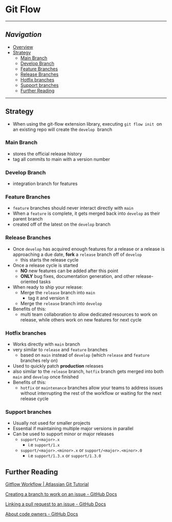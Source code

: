 # Git Flow

---

## _Navigation_

- [Overview](#overview)
- [Strategy](#strategy)
  - [Main Branch](#main-branch)
  - [Develop Branch](#develop-branch)
  - [Feature Branches](#feature-branches)
  - [Release Branches](#release-branches)
  - [Hotfix branches](#hotfix-branches)
  - [Support branches](#support-branches)
  - [Further Reading](#further-reading)

---

## Strategy


- When using the git-flow extension library, executing `git flow init`
 on an existing repo will create the `develop`
 branch

### Main Branch

- stores the official release history
- tag all commits to main with a version number

### Develop Branch

- integration branch for features

### Feature Branches

- `feature` branches should never interact directly with `main`
- When a `feature` is complete, it gets merged back into `develop` as their parent branch
- created off of the latest on the `develop`  branch

### Release Branches

- Once `develop` has acquired enough features for a release or a release is approaching a due date, **fork** a `release` branch off of `develop`
  - this starts the release cycle
- Once a release cycle is started
  - **NO** new features can be added after this point
  - **ONLY** bug fixes, documentation generation, and other release-oriented tasks
- When ready to ship your release:
  - Merge the `release` branch into `main`
    - tag it and version it
  - Merge the `release` branch into `develop`
- Benefits of this:
  - multi team collaboration to allow dedicated resources to work on release, while others work on new features for next cycle

### Hotfix branches

- Works directly with `main` branch
- very similar to `release` and `feature` branches
  - based on `main` instead of `develop` (which `release` and `feature` branches rely on)
- Used to quickly patch **production** releases
- also similar to the `release` branch, `hotfix` branch gets merged into both `main` and `develop` once finished
- Benefits of this:
  - `hotfix` or `maintenance` branches allow your teams to address issues without interrupting the rest of the workflow or waiting for the next release cycle

### Support branches

- Usually not used for smaller projects
- Essential if maintaining multiple major versions in parallel
- Can be used to support minor or major releases
  - `support/<major>.x`
    - i.e `support/1.x`
  - `support/<major>.<minor>.x` or `support/<major>.<minor>.0`
    - i.e `support/1.3.x` or `support/1.3.0`

## Further Reading

[Gitflow Workflow | Atlassian Git Tutorial](https://www.atlassian.com/git/tutorials/comparing-workflows/gitflow-workflow)

[Creating a branch to work on an issue - GitHub Docs](https://docs.github.com/en/issues/tracking-your-work-with-issues/creating-a-branch-for-an-issue)

[Linking a pull request to an issue - GitHub Docs](https://docs.github.com/en/issues/tracking-your-work-with-issues/linking-a-pull-request-to-an-issue)

[About code owners - GitHub Docs](https://docs.github.com/en/repositories/managing-your-repositorys-settings-and-features/customizing-your-repository/about-code-owners)
